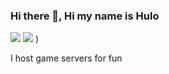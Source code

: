 ### Hi there 👋, Hi my name is Hulo
![](https://media3.giphy.com/media/D4zbzXKSl9tOE/giphy.gif)
![](https://i.giphy.com/media/3o7ZeTjnp0GZfntThu/giphy.webp)
)

I host game servers for fun 


